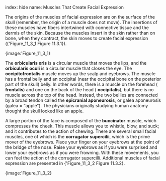 index: hide
name: Muscles That Create Facial Expression

The origins of the muscles of facial expression are on the surface of the skull (remember, the origin of a muscle does not move). The insertions of these muscles have fibers intertwined with connective tissue and the dermis of the skin. Because the muscles insert in the skin rather than on bone, when they contract, the skin moves to create facial expression ({'Figure_11_3_1 Figure 11.3.1}).


{image:'Figure_11_3_1}
        

The  **orbicularis oris** is a circular muscle that moves the lips, and the  **orbicularis oculi** is a circular muscle that closes the eye. The  **occipitofrontalis** muscle moves up the scalp and eyebrows. The muscle has a frontal belly and an occipital (near the occipital bone on the posterior part of the skull) belly. In other words, there is a muscle on the forehead ( **frontalis**) and one on the back of the head ( **occipitalis**), but there is no muscle across the top of the head. Instead, the two bellies are connected by a broad tendon called the  **epicranial aponeurosis**, or galea aponeurosis (galea = “apple”). The physicians originally studying human anatomy thought the skull looked like an apple.

A large portion of the face is composed of the  **buccinator** muscle, which compresses the cheek. This muscle allows you to whistle, blow, and suck; and it contributes to the action of chewing. There are several small facial muscles, one of which is the  **corrugator supercilii**, which is the prime mover of the eyebrows. Place your finger on your eyebrows at the point of the bridge of the nose. Raise your eyebrows as if you were surprised and lower your eyebrows as if you were frowning. With these movements, you can feel the action of the corrugator supercilli. Additional muscles of facial expression are presented in {'Figure_11_3_2 Figure 11.3.2}.


{image:'Figure_11_3_2}
        
